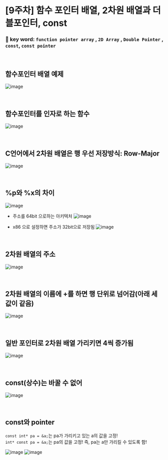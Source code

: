 # [9주차] 함수 포인터 배열, 2차원 배열과 더블포인터, const 


### 🔑 key word:  `function pointer array` , `2D Array` , `Double Pointer` , `const`, `const pointer`
<br>  

## 함수포인터 배열 예제
![image](https://user-images.githubusercontent.com/61939286/139876299-e55a5e4d-add9-4822-986c-7b2f9e17f577.png)

<br>  

## 함수포인터를 인자로 하는 함수
![image](https://user-images.githubusercontent.com/61939286/139885984-ac25d151-ece3-4337-9cf6-4aa9025e5d22.png)

<br>  

## C언어에서 2차원 배열은 행 우선 저장방식: Row-Major  
![image](https://user-images.githubusercontent.com/61939286/139906729-7d7e9131-8b07-4417-9244-e7ae6ef006e8.png)

<br>  

## %p와 %x의 차이  
![image](https://user-images.githubusercontent.com/61939286/139906975-320b2032-30c6-4f77-9824-d36577942174.png)

- 주소를 64bit 으로하는 아키텍처
   ![image](https://user-images.githubusercontent.com/61939286/139907984-ffa85199-5101-4933-a18c-c40343534576.png)

- x86 으로 설정하면 주소가 32bit으로 저장됨
  ![image](https://user-images.githubusercontent.com/61939286/139908403-c65641a9-8ac9-4d90-a237-f1df9b58fa30.png)

<br>  

## 2차원 배열의 주소  
![image](https://user-images.githubusercontent.com/61939286/139908752-cc12395c-de2a-44d8-9b8c-2a5178f4e467.png)

<br>  

## 2차원 배열의 이름에 +를 하면 행 단위로 넘어감(아래 세 값이 같음)   
![image](https://user-images.githubusercontent.com/61939286/139909340-d79da91d-b4ea-4cbc-b241-8b17b860e4e6.png)

<br>  

## 일반 포인터로 2차원 배열 가리키면 4씩 증가됨  
![image](https://user-images.githubusercontent.com/61939286/139909678-86994882-5e92-4bd9-a19b-32aa8d39fd2e.png)

<br>  


## const(상수)는 바꿀 수 없어  
![image](https://user-images.githubusercontent.com/61939286/139910733-0a9d6e92-4886-4d5e-a171-c320281430e7.png)

<br>  

## const와 pointer  
`const int* pa = &a;`는 pa가 가리키고 있는 a의 값을 고정!  
`int* const pa = &a;`는 pa의 값을 고정! 즉, pa는 a만 가리킬 수 있도록 함!  

![image](https://user-images.githubusercontent.com/61939286/139911092-ecbf10fb-461c-4afd-a939-8be1f4eb5b65.png)
![image](https://user-images.githubusercontent.com/61939286/139911279-6764e3e9-bdf1-4599-9164-4fe116589a66.png)



